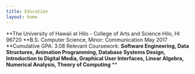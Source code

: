 ```yaml
---
title: Education
layout: home
---
```


**The University of Hawaii at Hilo - College of Arts and Science                 Hilo, HI 96720 **B.S. Computer Science, Minor: Communication                                                               May 2017 **Cumulative GPA: 3.08                                                                                                                    Relevant Coursework:                                                                                                                 **Software Engineering, Data Structures, Animation Programming, Database Systems Design, Introduction to Digital Media, Graphical User Interfaces, Linear Algebra, Numerical Analysis, Theory of Computing** ** 

 